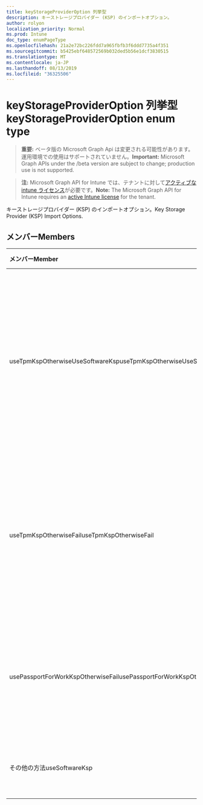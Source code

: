```yaml
---
title: keyStorageProviderOption 列挙型
description: キーストレージプロバイダー (KSP) のインポートオプション。
author: rolyon
localization_priority: Normal
ms.prod: Intune
doc_type: enumPageType
ms.openlocfilehash: 21a2e72bc226fdd7a965fbfb3f6ddd7735a4f351
ms.sourcegitcommit: b5425ebf648572569b032ded5b56e1dcf3830515
ms.translationtype: MT
ms.contentlocale: ja-JP
ms.lasthandoff: 08/13/2019
ms.locfileid: "36325506"
---
```

# <a name="keystorageprovideroption-enum-type"></a><span data-ttu-id="e3cba-103">keyStorageProviderOption 列挙型</span><span class="sxs-lookup"><span data-stu-id="e3cba-103">keyStorageProviderOption enum type</span></span>

> <span data-ttu-id="e3cba-104">**重要:** ベータ版の Microsoft Graph Api は変更される可能性があります。運用環境での使用はサポートされていません。</span><span class="sxs-lookup"><span data-stu-id="e3cba-104">**Important:** Microsoft Graph APIs under the /beta version are subject to change; production use is not supported.</span></span>

> <span data-ttu-id="e3cba-105">**注:** Microsoft Graph API for Intune では、テナントに対して[アクティブな intune ライセンス](https://go.microsoft.com/fwlink/?linkid=839381)が必要です。</span><span class="sxs-lookup"><span data-stu-id="e3cba-105">**Note:** The Microsoft Graph API for Intune requires an [active Intune license](https://go.microsoft.com/fwlink/?linkid=839381) for the tenant.</span></span>

<span data-ttu-id="e3cba-106">キーストレージプロバイダー (KSP) のインポートオプション。</span><span class="sxs-lookup"><span data-stu-id="e3cba-106">Key Storage Provider (KSP) Import Options.</span></span>

## <a name="members"></a><span data-ttu-id="e3cba-107">メンバー</span><span class="sxs-lookup"><span data-stu-id="e3cba-107">Members</span></span>
|<span data-ttu-id="e3cba-108">メンバー</span><span class="sxs-lookup"><span data-stu-id="e3cba-108">Member</span></span>|<span data-ttu-id="e3cba-109">値</span><span class="sxs-lookup"><span data-stu-id="e3cba-109">Value</span></span>|<span data-ttu-id="e3cba-110">説明</span><span class="sxs-lookup"><span data-stu-id="e3cba-110">Description</span></span>|
|:---|:---|:---|
|<span data-ttu-id="e3cba-111">useTpmKspOtherwiseUseSoftwareKsp</span><span class="sxs-lookup"><span data-stu-id="e3cba-111">useTpmKspOtherwiseUseSoftwareKsp</span></span>|<span data-ttu-id="e3cba-112">.0</span><span class="sxs-lookup"><span data-stu-id="e3cba-112">0</span></span>|<span data-ttu-id="e3cba-113">トラステッドプラットフォームモジュール (TPM) KSP がある場合は、それ以外の場合は、ソフトウェア KSP にインポートします。</span><span class="sxs-lookup"><span data-stu-id="e3cba-113">Import to Trusted Platform Module (TPM) KSP if present, otherwise import to Software KSP.</span></span>|
|<span data-ttu-id="e3cba-114">useTpmKspOtherwiseFail</span><span class="sxs-lookup"><span data-stu-id="e3cba-114">useTpmKspOtherwiseFail</span></span>|<span data-ttu-id="e3cba-115">1-d</span><span class="sxs-lookup"><span data-stu-id="e3cba-115">1</span></span>|<span data-ttu-id="e3cba-116">トラステッドプラットフォームモジュール (TPM) KSP (存在する場合) にインポートします (それ以外の場合は失敗します)。</span><span class="sxs-lookup"><span data-stu-id="e3cba-116">Import to Trusted Platform Module (TPM) KSP if present, otherwise fail.</span></span>|
|<span data-ttu-id="e3cba-117">usePassportForWorkKspOtherwiseFail</span><span class="sxs-lookup"><span data-stu-id="e3cba-117">usePassportForWorkKspOtherwiseFail</span></span>|<span data-ttu-id="e3cba-118">pbm-2</span><span class="sxs-lookup"><span data-stu-id="e3cba-118">2</span></span>|<span data-ttu-id="e3cba-119">利用可能な場合は Passport にインポートし、それ以外の場合は失敗します。</span><span class="sxs-lookup"><span data-stu-id="e3cba-119">Import to Passport for work KSP if available, otherwise fail.</span></span>|
|<span data-ttu-id="e3cba-120">その他の方法</span><span class="sxs-lookup"><span data-stu-id="e3cba-120">useSoftwareKsp</span></span>|<span data-ttu-id="e3cba-121">1/3</span><span class="sxs-lookup"><span data-stu-id="e3cba-121">3</span></span>|<span data-ttu-id="e3cba-122">ソフトウェア KSP にインポートします。</span><span class="sxs-lookup"><span data-stu-id="e3cba-122">Import to Software KSP.</span></span>|



